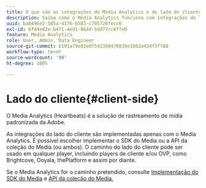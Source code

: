 ```yaml
---
title: O que são as integrações do Media Analytics e do lado do cliente?
description: Saiba como o Media Analytics funciona com integrações do lado do cliente e o SDK de mídia e/ou a API de coleção de mídia.
uuid: ba0496e2-585a-4176-b583-c705726fecc6
exl-id: 6fd4e82e-b471-4ed1-864d-5dd77cc6ffe0
feature: Media Analytics
role: User, Admin, Data Engineer
source-git-commit: b191a79e02e0f542368470830e1662a434f3ff88
workflow-type: tm+mt
source-wordcount: '98'
ht-degree: 100%

---
```


# Lado do cliente{#client-side}

O Media Analytics (Heartbeats) é a solução de rastreamento de mídia padronizada da Adobe.

As integrações do lado do cliente são implementadas apenas com o Media Analytics. É possível escolher implementar o SDK do Media ou a API da coleção do Media (ou ambos). O caminho do lado do cliente pode ser usado em qualquer player, incluindo players de cliente e/ou OVP, como Brightcove, Ooyala, thePlatform e assim por diante.

Se o Media Analytics for o caminho pretendido, consulte [Implementação do SDK do Media](/help/implementation/media-sdk/media-sdk-overview.md) e [API da coleção do Media.](/help/implementation/media-collection-api/mc-api-overview.md)
